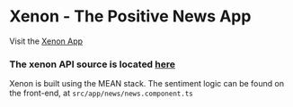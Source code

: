 # Xenon - The Positive News App

Visit the [Xenon App](https://xenon.now.sh)

### The xenon API source is located [here](https://github.com/ujjwal-kr/xenon-news-api)

Xenon is built using the MEAN stack. The sentiment logic can be found on the front-end, at `src/app/news/news.component.ts`


